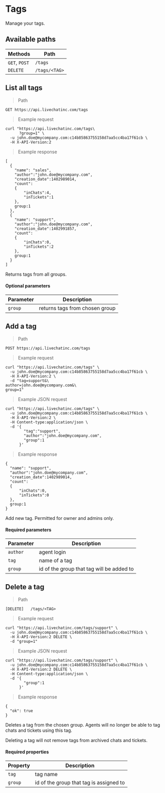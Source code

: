 # Tags

Manage your tags.

## Available paths

| Methods      | Path      |
|--------------|-----------|
| `GET`, `POST` | `/tags` |
| `DELETE` | `/tags/<TAG>` |

## List all tags

> Path

```
GET https://api.livechatinc.com/tags
```

> Example request

```shell
curl "https://api.livechatinc.com/tags\
      ?group=1" \
  -u john.doe@mycompany.com:c14b85863755158d7aa5cc4ba17f61cb \
  -H X-API-Version:2
```

> Example response

```json-doc
[
  {
    "name": "sales",
    "author":"john.doe@mycompany.com",
    "creation_date":1402989014,
    "count": 
    {
        "inChats":4,
        "inTickets":1
    },
    group:1
  },
  {
    "name": "support",
    "author":"john.doe@mycompany.com",
    "creation_date":1402991857,
    "count": 
    {
        "inChats":0,
        "inTickets":2
    },
    group:1
  }
]
```

Returns tags from all groups.

#### Optional parameters

| Parameter | Description |
|---------|--------------------|
| `group` | returns tags from chosen group |

## Add a tag

> Path

```
POST https://api.livechatinc.com/tags
```

> Example request

```shell
curl "https://api.livechatinc.com/tags" \
  -u john.doe@mycompany.com:c14b85863755158d7aa5cc4ba17f61cb \
  -H X-API-Version:2 \
  -d "tag=support&\
author=john.doe@mycompany.com&\
group=1"
```

> Example JSON request

```shell
curl "https://api.livechatinc.com/tags" \
  -u john.doe@mycompany.com:c14b85863755158d7aa5cc4ba17f61cb \
  -H X-API-Version:2 \
  -H Content-type:application/json \
  -d '{
        "tag":"support",
        "author":"john.doe@mycompany.com",
        "group":1  
      }'
```

> Example response

```json-doc
{
  "name": "support",
  "author":"john.doe@mycompany.com",
  "creation_date":1402989014,
  "count": 
  {
      "inChats":0,
      "inTickets":0
  },
  group:1
}
```

Add new tag. Permitted for owner and admins only.

#### Required parameters

| Parameter | Description |
|---------|--------------------|
| `author` | agent login |
| `tag` | name of a tag |
| `group` | id of the group that tag will be added to |

## Delete a tag

> Path

```
[DELETE]   /tags/<TAG>
```

> Example request

```shell
curl "https://api.livechatinc.com/tags/support" \
  -u john.doe@mycompany.com:c14b85863755158d7aa5cc4ba17f61cb \
  -H X-API-Version:2 DELETE \
  -d "group=1"
```

> Example JSON request

```shell
curl "https://api.livechatinc.com/tags/support" \
  -u john.doe@mycompany.com:c14b85863755158d7aa5cc4ba17f61cb \
  -H X-API-Version:2 DELETE \
  -H Content-type:application/json \
  -d '{
        "group":1
      }' 
```

> Example response

```json-doc
{
  "ok": true
}
```

Deletes a tag from the chosen group. Agents will no longer be able to tag chats and tickets using this tag. 

<aside class="notice">Deleting a tag will not remove tags from archived chats and tickets.</aside>

#### Required properties

| Property | Description |
|---------|--------------------|
| `tag` | tag name |
| `group` | id of the group that tag is assigned to |
